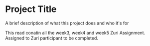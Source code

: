 
# Project Title

A brief description of what this project does and who it's for

This read conatin all the week3, week4 and week5 Zuri Assignment. Assigned to Zuri participant to be completed.